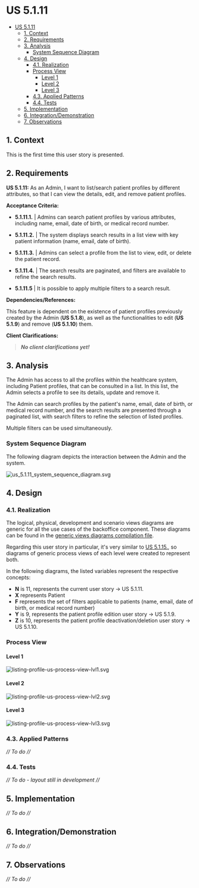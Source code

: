 # US 5.1.11

<!-- TOC -->
* [US 5.1.11](#us-5111)
  * [1. Context](#1-context)
  * [2. Requirements](#2-requirements)
  * [3. Analysis](#3-analysis)
    * [System Sequence Diagram](#system-sequence-diagram)
  * [4. Design](#4-design)
    * [4.1. Realization](#41-realization)
    * [Process View](#process-view)
      * [Level 1](#level-1)
      * [Level 2](#level-2)
      * [Level 3](#level-3)
    * [4.3. Applied Patterns](#43-applied-patterns)
    * [4.4. Tests](#44-tests)
  * [5. Implementation](#5-implementation)
  * [6. Integration/Demonstration](#6-integrationdemonstration)
  * [7. Observations](#7-observations)
<!-- TOC -->


## 1. Context

This is the first time this user story is presented.

## 2. Requirements

**US 5.1.11:** As an Admin, I want to list/search patient profiles by different attributes, so that I can view the details, edit, and remove patient profiles.

**Acceptance Criteria:**

- **5.1.11.1.** | Admins can search patient profiles by various attributes, including name, email, date of birth, or medical record number.

- **5.1.11.2.** | The system displays search results in a list view with key patient information (name, email, date of birth).

- **5.1.11.3.** | Admins can select a profile from the list to view, edit, or delete the patient record.

- **5.1.11.4.** | The search results are paginated, and filters are available to refine the search results.

- **5.1.11.5** | It is possible to apply multiple filters to a search result.

**Dependencies/References:**

This feature is dependent on the existence of patient profiles previously created by the Admin (**US 5.1.8**), as well as the functionalities
to edit (**US 5.1.9**) and remove (**US 5.1.10**) them.

**Client Clarifications:**

> _**No client clarifications yet!**_


## 3. Analysis

The Admin has access to all the profiles within the healthcare system, including Patient profiles, that can be consulted in
a list. In this list, the Admin selects a profile to see its details, update and remove it.

The Admin can search profiles by the patient's name, email, date of birth, or medical record number, and the search results
are presented through a paginated list, with search filters to refine the selection of listed profiles.

Multiple filters can be used simultaneously.

### System Sequence Diagram

The following diagram depicts the interaction between the Admin and the system.

![us_5.1.11_system_sequence_diagram.svg](diagrams/SSD/us_5.1.11_system_sequence_diagram.svg)

## 4. Design
### 4.1. Realization

The logical, physical, development and scenario views diagrams are generic for all the use cases of the backoffice component.
These diagrams can be found in the [generic views diagrams compilation file](../../team-decisions/views/general-views.md).

Regarding this user story in particular, it's very similar to [US 5.1.15.](../us-5.1.15/readme.md), so diagrams of generic
process views of each level were created to represent both.

In the following diagrams, the listed variables represent the respective concepts:

* **N** is 11, represents the current user story -> US 5.1.11.
* **X** represents Patient
* **F** represents the set of filters applicable to patients (name, email, date of birth, or medical record number)
* **Y** is 9, represents the patient profile edition user story -> US 5.1.9.
* **Z** is 10, represents the patient profile deactivation/deletion user story -> US 5.1.10.

### Process View

#### Level 1

![listing-profile-us-process-view-lvl1.svg](../../team-decisions/views/general-process-view-diagrams/listing-profiles/Level-1/listing-profile-us-process-view-lvl1.svg)

#### Level 2

![listing-profile-us-process-view-lvl2.svg](../../team-decisions/views/general-process-view-diagrams/listing-profiles/Level-2/listing-profile-us-process-view-lvl2.svg)

#### Level 3

![listing-profile-us-process-view-lvl3.svg](../../team-decisions/views/general-process-view-diagrams/listing-profiles/Level-3/listing-profile-us-process-view-lvl3.svg)

### 4.3. Applied Patterns

_// To do //_

### 4.4. Tests

_// To do - layout still in development //_

## 5. Implementation

_// To do //_

## 6. Integration/Demonstration

_// To do //_

## 7. Observations

_// To do //_